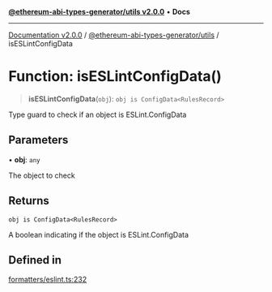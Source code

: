 [**@ethereum-abi-types-generator/utils v2.0.0**](../README.md) • **Docs**

***

[Documentation v2.0.0](../../../packages.md) / [@ethereum-abi-types-generator/utils](../README.md) / isESLintConfigData

# Function: isESLintConfigData()

> **isESLintConfigData**(`obj`): `obj is ConfigData<RulesRecord>`

Type guard to check if an object is ESLint.ConfigData

## Parameters

• **obj**: `any`

The object to check

## Returns

`obj is ConfigData<RulesRecord>`

A boolean indicating if the object is ESLint.ConfigData

## Defined in

[formatters/eslint.ts:232](https://github.com/niZmosis/ethereum-abi-types-generator/blob/b8e282ea584f52118722e9d563db502ef3e0aa75/packages/utils/src/formatters/eslint.ts#L232)
